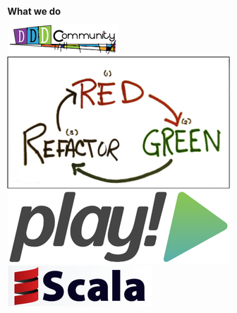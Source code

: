 ## What we do

<div class="container_12">
	<div class="grid_4">
		<img src="static/img/ddd.png"/>
	</div>
	<div class="grid_4">
		<img src="static/img/tdd.jpg"/>
	</div>
	<div class="grid_4">
	</div>
</div>
<div class="container_12">
	<div class="grid_4">
		<img src="static/img/playframework.png"/>
	</div>
	<div class="grid_4">
		<img src="static/img/scala.png"/>
	</div>
	<div class="grid_4">
	</div>
</div>
